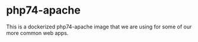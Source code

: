 # php74-apache
This is a dockerized php74-apache image that we are using for some of our more common web apps. 
